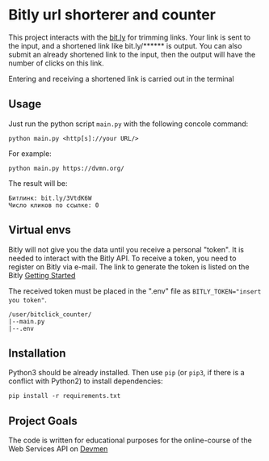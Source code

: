 # Bitly url shorterer and counter

This project interacts with the [bit.ly](https://bitly.com/) for trimming links. Your link is sent to the input, and a shortened link like bit.ly/****** is output.
You can also submit an already shortened link to the input, then the output will have the number of clicks on this link. 

Entering and receiving a shortened link is carried out in the terminal

## Usage

Just run the python script `main.py` with the following concole command:
```
python main.py <http[s]://your URL/>
```
For example:
```
python main.py https://dvmn.org/
```
The result will be:
```
Битлинк: bit.ly/3VtdK6W
Число кликов по ссылке: 0
```
## Virtual envs

Bitly will not give you the data until you receive a personal "token". It is needed to interact with the Bitly API.
To receive a token, you need to register on Bitly via e-mail.
The link to generate the token is listed on the Bitly [Getting Started](https://dev.bitly.com/get_started.html)

The received token must be placed in the ".env" file as `BITLY_TOKEN="insert you token"`.
```
/user/bitclick_counter/
|--main.py
|--.env
```

## Installation

Python3 should be already installed. 
Then use `pip` (or `pip3`, if there is a conflict with Python2) to install dependencies:
```
pip install -r requirements.txt
```

## Project Goals

The code is written for educational purposes for the online-course of the Web Services API on [Devmen](https://dvmn.org/)
